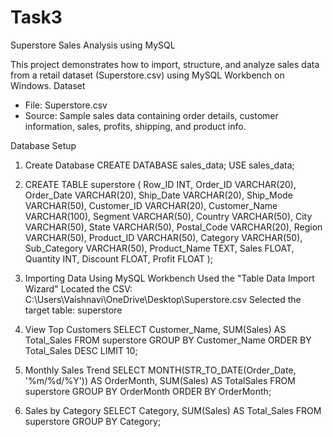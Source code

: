 # Task3
Superstore Sales Analysis using MySQL

This project demonstrates how to import, structure, and analyze sales data from a retail dataset (Superstore.csv) using MySQL Workbench on Windows.
Dataset
- File: Superstore.csv
- Source: Sample sales data containing order details, customer information, sales, profits, shipping, and product info.

Database Setup

1. Create Database
CREATE DATABASE sales_data;
USE sales_data;

2. CREATE TABLE superstore (
  Row_ID INT,
  Order_ID VARCHAR(20),
  Order_Date VARCHAR(20),
  Ship_Date VARCHAR(20),
  Ship_Mode VARCHAR(50),
  Customer_ID VARCHAR(20),
  Customer_Name VARCHAR(100),
  Segment VARCHAR(50),
  Country VARCHAR(50),
  City VARCHAR(50),
  State VARCHAR(50),
  Postal_Code VARCHAR(20),
  Region VARCHAR(50),
  Product_ID VARCHAR(50),
  Category VARCHAR(50),
  Sub_Category VARCHAR(50),
  Product_Name TEXT,
  Sales FLOAT,
  Quantity INT,
  Discount FLOAT,
  Profit FLOAT
);

3. Importing Data Using MySQL Workbench
Used the "Table Data Import Wizard"
Located the CSV: C:\Users\Vaishnavi\OneDrive\Desktop\Superstore.csv
Selected the target table: superstore

4. View Top Customers
SELECT Customer_Name, SUM(Sales) AS Total_Sales
FROM superstore
GROUP BY Customer_Name
ORDER BY Total_Sales DESC
LIMIT 10;

5. Monthly Sales Trend
SELECT 
  MONTH(STR_TO_DATE(Order_Date, '%m/%d/%Y')) AS OrderMonth,
  SUM(Sales) AS TotalSales
FROM superstore
GROUP BY OrderMonth
ORDER BY OrderMonth;

6. Sales by Category
SELECT Category, SUM(Sales) AS Total_Sales
FROM superstore
GROUP BY Category;

